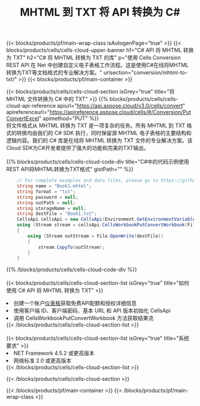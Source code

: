 ﻿---
title:  MHTML 到 TXT 将 API 转换为 C#
description: 使用Aspose.Cells Cloud SDK for C#将MHTML格式文件转换为TXT格式文件。
url: /zh/net/conversion/mhtml-to-txt/
---
{{< blocks/products/pf/main-wrap-class isAutogenPage="true" >}}
{{< blocks/products/cells/cells-cloud-upper-banner h1="C# API 将 MHTML 转换为 TXT" h2="C# 将 MHTML 转换为 TXT 的库" p="使用 Cells Conversion REST API 在 Net 中创建自定义电子表格工作流程。这是使用C#在线将MHTML转换为TXT等文档格式的专业解决方案。" urlsection="conversion/mhtml-to-txt/" >}}
{{< blocks/products/pf/main-container >}}

{{< blocks/products/cells/cells-cloud-section isGrey="true" title="将 MHTML 文件转换为 C# 中的 TXT" >}}
{{% blocks/products/cells/cells-cloud-api-reference apiurl="https://api.aspose.cloud/v3.0/cells/convert" apireferenceurl="https://apireference.aspose.cloud/cells/#/Conversion/PutConvertExcel" apimethod="PUT" %}}
<br/>
将文件格式从 MHTML 转换为 TXT 是一项复杂的任务。所有 MHTML 到 TXT 格式的转换均由我们的 C# SDK 执行，同时保留源 MHTML 电子表格的主要结构和逻辑内容。我们的 C# 库是在线将 MHTML 转换为 TXT 文件的专业解决方案。该Cloud SDK为C#开发者提供了强大的功能和完美的TXT输出。
<br/>
<br/>
{{% blocks/products/cells/cells-cloud-code-div title="C#中的代码示例使用REST API将MHTML转换为TXT格式" gistPath="" %}}
 
```cs
    // For complete examples and data files, please go to https://github.com/aspose-cells-cloud/aspose-cells-cloud-dotnet/
    string name = "Book1.mhtml";
    string format = "txt";
    string password = null;
    string outPath = null;
    string storageName = null;
    string destFile = "Book1.txt";
    CellsApi cellsApi = new CellsApi(Environment.GetEnvironmentVariable("ProductClientId"), Environment.GetEnvironmentVariable("ProductClientSecret"));
    using (Stream stream = cellsApi.CellsWorkbookPutConvertWorkbook(File.OpenRead(name), format, password, outPath, storageName))
    {
        using (Stream outStream = File.OpenWrite(destFile))
        {
            stream.CopyTo(outStream);
        }
    }
```
 
{{% /blocks/products/cells/cells-cloud-code-div %}}
<br/>
<br/>
{{< blocks/products/cells/cells-cloud-section-list isGrey="true" title="如何使用 C# API 将 MHTML 转换为 TXT" >}}
<li>创建一个帐户<a href="https://dashboard.aspose.cloud/">仪表板</a>获取免费API配额和授权详细信息</li>
<li>使用客户端 ID、客户端密码、基本 URL 和 API 版本初始化 CellsApi</li>
<li>调用 CellsWorkbookPutConvertWorkbook 方法获取结果流</li>
{{< /blocks/products/cells/cells-cloud-section-list >}}
<br/>
<br/>
{{< blocks/products/cells/cells-cloud-section-list isGrey="true" title="系统要求" >}}
<li>NET Framework 4.5.2 或更高版本</li>
<li>网络标准 2.0 或更高版本</li>
{{< /blocks/products/cells/cells-cloud-section-list >}}

{{< /blocks/products/cells/cells-cloud-section >}}

{{< /blocks/products/pf/main-container >}}
{{< /blocks/products/pf/main-wrap-class >}}
